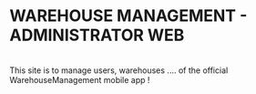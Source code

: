 # WAREHOUSE MANAGEMENT - ADMINISTRATOR WEB
<br/>
This site is to manage users, warehouses .... of the official WarehouseManagement mobile app !
